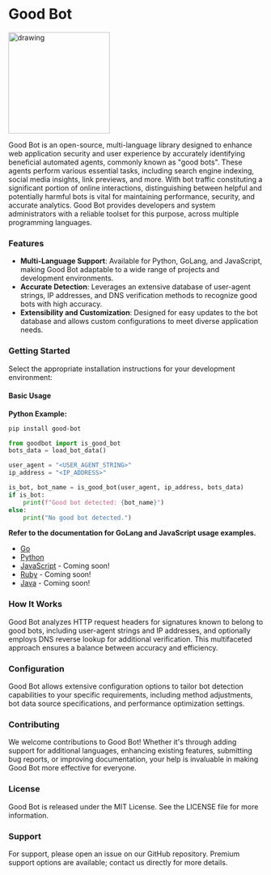 # Good Bot

<img src="https://th.bing.com/th/id/OIG4.oSDdfg1IGXiQUMPw74Kg?w=1024&h=1024&rs=1&pid=ImgDetMain" alt="drawing" width="200"/>

Good Bot is an open-source, multi-language library designed to enhance web application security and user experience by accurately identifying beneficial automated agents, commonly known as "good bots". These agents perform various essential tasks, including search engine indexing, social media insights, link previews, and more. With bot traffic constituting a significant portion of online interactions, distinguishing between helpful and potentially harmful bots is vital for maintaining performance, security, and accurate analytics. Good Bot provides developers and system administrators with a reliable toolset for this purpose, across multiple programming languages.

### Features

- **Multi-Language Support**: Available for Python, GoLang, and JavaScript, making Good Bot adaptable to a wide range of projects and development environments.
- **Accurate Detection**: Leverages an extensive database of user-agent strings, IP addresses, and DNS verification methods to recognize good bots with high accuracy.
- **Extensibility and Customization**: Designed for easy updates to the bot database and allows custom configurations to meet diverse application needs.

### Getting Started

Select the appropriate installation instructions for your development environment:


#### Basic Usage

**Python Example:**

```bash
pip install good-bot
```

```python
from goodbot import is_good_bot
bots_data = load_bot_data()

user_agent = "<USER_AGENT_STRING>"
ip_address = "<IP_ADDRESS>"

is_bot, bot_name = is_good_bot(user_agent, ip_address, bots_data)
if is_bot:
    print(f"Good bot detected: {bot_name}")
else:
    print("No good bot detected.")
```

**Refer to the documentation for GoLang and JavaScript usage examples.**

- [Go](./languages/go/README.md)
- [Python](./languages/python/README.md)
- [JavaScript](./languages/javascript/README.md) - Coming soon!
- [Ruby](./languages/ruby/README.md) - Coming soon!
- [Java](./languages/java/README.md) - Coming soon!

### How It Works

Good Bot analyzes HTTP request headers for signatures known to belong to good bots, including user-agent strings and IP addresses, and optionally employs DNS reverse lookup for additional verification. This multifaceted approach ensures a balance between accuracy and efficiency.

### Configuration

Good Bot allows extensive configuration options to tailor bot detection capabilities to your specific requirements, including method adjustments, bot data source specifications, and performance optimization settings.

### Contributing

We welcome contributions to Good Bot! Whether it's through adding support for additional languages, enhancing existing features, submitting bug reports, or improving documentation, your help is invaluable in making Good Bot more effective for everyone.

### License

Good Bot is released under the MIT License. See the LICENSE file for more information.

### Support

For support, please open an issue on our GitHub repository. Premium support options are available; contact us directly for more details.
